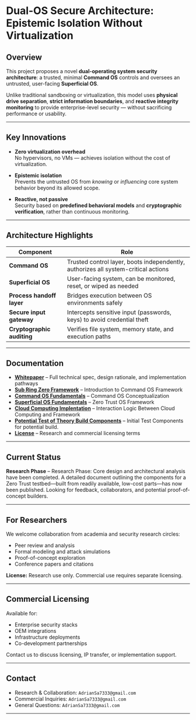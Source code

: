 # Dual-OS Secure Architecture: Epistemic Isolation Without Virtualization

##  Overview

This project proposes a novel **dual-operating system security architecture**: a trusted, minimal **Command OS** controls and oversees an untrusted, user-facing **Superficial OS**.

Unlike traditional sandboxing or virtualization, this model uses **physical drive separation**, **strict information boundaries**, and **reactive integrity monitoring** to provide enterprise-level security — without sacrificing performance or usability.

---

##  Key Innovations

- **Zero virtualization overhead**  
  No hypervisors, no VMs — achieves isolation without the cost of virtualization.
  
- **Epistemic isolation**  
  Prevents the untrusted OS from *knowing* or *influencing* core system behavior beyond its allowed scope.
  
- **Reactive, not passive**  
  Security based on **predefined behavioral models** and **cryptographic verification**, rather than continuous monitoring.

---

##  Architecture Highlights

| Component | Role |
|----------|------|
| **Command OS** | Trusted control layer, boots independently, authorizes all system-critical actions |
| **Superficial OS** | User-facing system, can be monitored, reset, or wiped as needed |
| **Process handoff layer** | Bridges execution between OS environments safely |
| **Secure input gateway** | Intercepts sensitive input (passwords, keys) to avoid credential theft |
| **Cryptographic auditing** | Verifies file system, memory state, and execution paths |

---

##  Documentation

- **[Whitepaper](Architecture-Whitepaper.md)** – Full technical spec, design rationale, and implementation pathways
- **[Sub Ring Zero Framework](Below-RIng-Zero.md)** – Introduction to Command OS Framework
- **[Command OS Fundamentals](Fundamentals-of-Command-Os.md)** – Command OS Conceptualization
- **[Superficial OS Fundamentals](Superficial-OS-A-Zero-Trust-Operating-System.md)** – Zero Trust OS Framework
- **[Cloud Computing Implentation](Cloud-Computing-and-Command-OS.md)** – Interaction Logic Between Cloud Computing and Framework
- **[Potential Test of Theory Build Components](Hypothetica-Proof-Of-Concept-Build-Segments.md)** – Initial Test Components for potential build.
- **[License](License.md)** – Research and commercial licensing terms

---
##  Current Status

**Research Phase** – Research Phase: Core design and architectural analysis have been completed. A detailed document outlining the components for a Zero Trust testbed—built from readily available, low-cost parts—has now been published.
Looking for feedback, collaborators, and potential proof-of-concept builders.

---

##  For Researchers

We welcome collaboration from academia and security research circles:

- Peer review and analysis
- Formal modeling and attack simulations
- Proof-of-concept exploration
- Conference papers and citations

**License:** Research use only. Commercial use requires separate licensing.

---

##  Commercial Licensing

Available for:

- Enterprise security stacks
- OEM integrations
- Infrastructure deployments
- Co-development partnerships

Contact us to discuss licensing, IP transfer, or implementation support.

---

##  Contact

- Research & Collaboration: `AdrianSa7333@gmail.com`  
- Commercial Inquiries: `AdrianSa7333@gmail.com`  
- General Questions: `AdrianSa7333@gmail.com`

---
